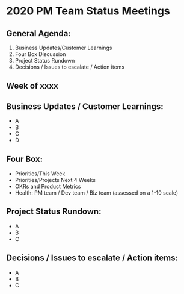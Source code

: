 # 2020 PM Team Status Meetings

## General Agenda:

1. Business Updates/Customer Learnings
2. Four Box Discussion
3. Project Status Rundown
4. Decisions / Issues to escalate / Action items

## Week of xxxx

## Business Updates / Customer Learnings:

- A
- B
- C
- D

## Four Box:

- Priorities/This Week
- Priorities/Projects Next 4 Weeks
- OKRs and Product Metrics
- Health: PM team / Dev team / Biz team (assessed on a 1-10 scale)

## Project Status Rundown:

- A
- B
- C

## Decisions / Issues to escalate / Action items:

- A
- B
- C
